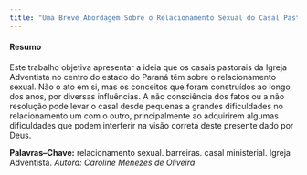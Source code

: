 ```yaml
--- 
title: "Uma Breve Abordagem Sobre o Relacionamento Sexual do Casal Pastoral"
---
```



#### Resumo

Este trabalho objetiva apresentar a ideia que os casais pastorais da Igreja Adventista no centro do estado do Paraná têm sobre o relacionamento sexual. Não o ato em si, mas os conceitos que foram construídos ao longo dos anos, por diversas influências. A não consciência dos fatos ou a não resolução pode levar o casal desde pequenas a grandes dificuldades no relacionamento um com o outro, principalmente ao adquirirem algumas dificuldades que podem interferir na visão correta deste presente dado por Deus.

**Palavras–Chave:** relacionamento sexual. barreiras. casal ministerial. Igreja Adventista.
*Autora: Caroline Menezes de Oliveira*
